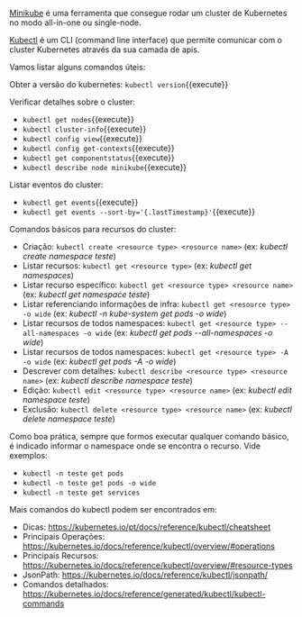 [Minikube](https://kubernetes.io/docs/tasks/tools/install-minikube/) é uma ferramenta que consegue rodar um cluster de Kubernetes no modo all-in-one ou single-node.

[Kubectl](https://kubernetes.io/docs/tasks/tools/install-kubectl/) é um CLI (command line interface) que permite comunicar com o cluster Kubernetes através da sua camada de apis.

Vamos listar alguns comandos úteis:

Obter a versão do kubernetes: `kubectl version`{{execute}}

Verificar detalhes sobre o cluster:

- `kubectl get nodes`{{execute}}
- `kubectl cluster-info`{{execute}}
- `kubectl config view`{{execute}}
- `kubectl config get-contexts`{{execute}}
- `kubectl get componentstatus`{{execute}}
- `kubectl describe node minikube`{{execute}}

Listar eventos do cluster: 

- `kubectl get events`{{execute}}
- `kubectl get events --sort-by='{.lastTimestamp}'`{{execute}}

Comandos básicos para recursos do cluster:
- Criação: `kubectl create <resource type> <resource name>`  (ex: *kubectl create namespace teste*)
- Listar recursos: `kubectl get <resource type>` (ex: *kubectl get namespaces*)
- Listar recurso específico: `kubectl get <resource type> <resource name>` (ex: *kubectl get namespace teste*)
- Listar referenciando informações de infra: `kubectl get <resource type> -o wide` (ex: *kubectl -n kube-system get pods -o wide*)
- Listar recursos de todos namespaces: `kubectl get <resource type> --all-namespaces -o wide` (ex: *kubectl get pods --all-namespaces -o wide*)
- Listar recursos de todos namespaces: `kubectl get <resource type> -A -o wide` (ex: *kubectl get pods -A -o wide*)
- Descrever com detalhes: `kubectl describe <resource type> <resource name>` (ex: *kubectl describe namespace teste*)
- Edição: `kubectl edit <resource type> <resource name>` (ex: *kubectl edit namespace teste*)
- Exclusão: `kubectl delete <resource type> <resource name>` (ex: *kubectl delete namespace teste*)

Como boa prática, sempre que formos executar qualquer comando básico, é indicado informar o namespace onde se encontra o recurso. Vide exemplos:
- `kubectl -n teste get pods`
- `kubectl -n teste get pods -o wide`
- `kubectl -n teste get services`

Mais comandos do kubectl podem ser encontrados em:

- Dicas: <https://kubernetes.io/pt/docs/reference/kubectl/cheatsheet>
- Principais Operações: <https://kubernetes.io/docs/reference/kubectl/overview/#operations>
- Principais Recursos: <https://kubernetes.io/docs/reference/kubectl/overview/#resource-types>
- JsonPath: <https://kubernetes.io/docs/reference/kubectl/jsonpath/>
- Comandos detalhados: <https://kubernetes.io/docs/reference/generated/kubectl/kubectl-commands>
